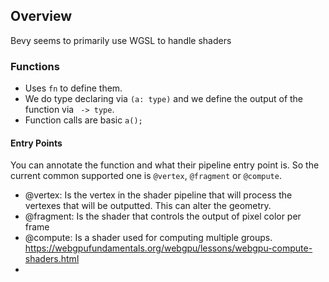 ## Overview
Bevy seems to primarily use WGSL to handle shaders


### Functions
* Uses `fn` to define them.
* We do type declaring via `(a: type)` and we define the output of the function via ` -> type`. 
* Function calls are basic `a();`
#### Entry Points
You can annotate the function and what their pipeline entry point is. So the current common supported one is `@vertex`, `@fragment` or `@compute`. 
- @vertex: Is the vertex in the shader pipeline that will process the vertexes that will be outputted. This can alter the geometry. 
- @fragment: Is the shader that controls the output of pixel color per frame
- @compute: Is a shader used for computing multiple groups. https://webgpufundamentals.org/webgpu/lessons/webgpu-compute-shaders.html
- 